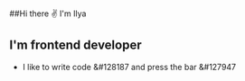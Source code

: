 ##Hi there :v: I'm Ilya

## I'm frontend developer

- I like to write code &#128187 and press the bar &#127947




